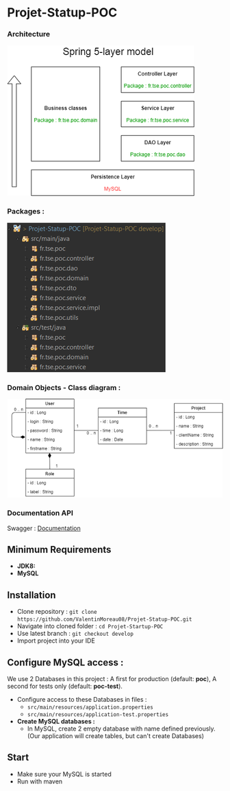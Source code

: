 # Projet-Statup-POC

### Architecture
![alt text](Architecture.png)

### Packages :
![alt text](Packages.png)

### Domain Objects - Class diagram :
![alt text](Class%20diagram.png)


### Documentation API
Swagger : [Documentation](https://app.swaggerhub.com/apis-docs/Projet-Startup-Poc/Projet-Startup-POC/1.0.0#/)

## Minimum Requirements
* **JDK8:**
* **MySQL**


## Installation
- Clone repository : `git clone https://github.com/ValentinMoreau08/Projet-Statup-POC.git`
- Navigate into cloned folder : `cd Projet-Startup-POC`
- Use latest branch : `git checkout develop`
- Import project into your IDE

    
## Configure MySQL access :
We use 2 Databases in this project : A first for production (default: **poc**), A second for tests only (default: **poc-test**).
   
- Configure access to these Databases in files :
  - `src/main/resources/application.properties`
  - `src/main/resources/application-test.properties`
- **Create MySQL databases :**
  - In MySQL, create 2 empty database with name defined previously. (Our application will create tables, but can't create Databases)

## Start
- Make sure your MySQL is started
- Run with maven
